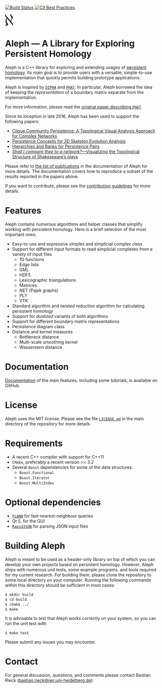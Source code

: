 [![Build Status](https://travis-ci.org/Submanifold/Aleph.svg?branch=master)](https://travis-ci.org/Submanifold/Aleph) [![CII Best Practices](https://bestpractices.coreinfrastructure.org/projects/972/badge)](https://bestpractices.coreinfrastructure.org/projects/972)

![Aleph logo](Aleph.png "The logo of Aleph in all its glory")

# Aleph &mdash; A Library for Exploring Persistent Homology

Aleph is a C++ library for exploring and extending usages of [persistent
homology](https://en.wikipedia.org/wiki/Persistent_homology). Its main
goal is to provide users with a versatile, simple-to-use implementation
that quickly permits building prototype applications.

Aleph is inspired by [`DIPHA`](https://github.com/DIPHA/dipha) and
[`PHAT`](https://bitbucket.org/phat-code/phat). In particular, Aleph
borrowed the idea of keeping the *representation* of a boundary matrix
separate from the implementation.

For more information, please read the [original paper describing
`PHAT`](https://people.mpi-inf.mpg.de/~mkerber/bkrw-pphat.pdf).

Since its inception in late 2016, Aleph has been used to support the
following papers:

- [Clique Community Persistence: A Topological Visual Analysis Approach for Complex Networks](https://submanifold.github.io/Aleph/Rieck17d.html)
- [Persistence Concepts for 2D Skeleton Evolution Analysis](https://submanifold.github.io/Aleph/Rieck17b.html)
- [Hierarchies and Ranks for Persistence Pairs](https://submanifold.github.io/Aleph/Rieck17a.html)
- [*Shall I compare thee to a network?*&mdash;Visualizing the Topological
  Structure of Shakespeare&rsquo;s plays](https://submanifold.github.io/Aleph/Rieck16b.html)

Please refer to [the list of
publications](https://submanifold.github.io/Aleph/publications) in the
documentation of Aleph for more details. The documentation covers how to
reproduce a subset of the results reported in the papers above.

If you want to contribute, please see the [contribution
guidelines](CONTRIBUTING.md) for more details.

# Features

Aleph contains numerous algorithms and helper classes that simplify
working with persistent homology. Here is a brief selection of the most
important ones:

* Easy-to-use and expressive simplex and simplicial complex class
* Support for different input formats to read simplicial complexes from
  a variety of input files
    - 1D functions
    - Edge lists
    - GML
    - HDF5
    - Lexicographic triangulations
    - Matrices
    - NET (Pajek graphs)
    - PLY
    - VTK
* Standard algorithm and *twisted* reduction algorithm for calculating
  persistent homology
* Support for *dualized* variants of both algorithms
* Support for different boundary matrix representations
* Persistence diagram class
* Distance and kernel measures
    - Bottleneck distance
    - Multi-scale smoothing kernel
    - Wasserstein distance

# Documentation

[Documentation](https://submanifold.github.io/Aleph) of the main
features, including some tutorials, is available on GitHub.

# License

Aleph uses the MIT license. Please see the file [`LICENSE.md`](LICENSE.md)
in the main directory of the repository for more details.

# Requirements

* A recent C++ compiler with support for C++11
* `CMake`, preferably a recent version >= 3.2
* Several `Boost` dependencies for some of the data structures:
  * `Boost.Functional`
  * `Boost.Iterator`
  * `Boost.MultiIndex`

# Optional dependencies

* [`FLANN`](https://github.com/mariusmuja/flann) for fast nearest-neighbour queries
* Qt 5, for the GUI
* [`RapidJSON`](http://rapidjson.org) for parsing JSON input files

# Building Aleph

Aleph is meant to be used as a header-only library on top of which you
can develop your own projects based on persistent homology. However,
Aleph ships with numerous unit tests, some example programs, and tools
required for my current research. For building them, please clone the
repository to some local directory on your computer. Running the
following commands within this directory should be sufficient in most
cases:

    $ mkdir build
    $ cd build
    $ cmake ../
    $ make

It is advisable to test that Aleph works correctly on your system, so
you can run the unit test with:

    $ make test

Please submit any issues you may encounter.

# Contact

For general discussion, questions, and comments please contact Bastian
Rieck (bastian.rieck@iwr.uni-heidelberg.de).

